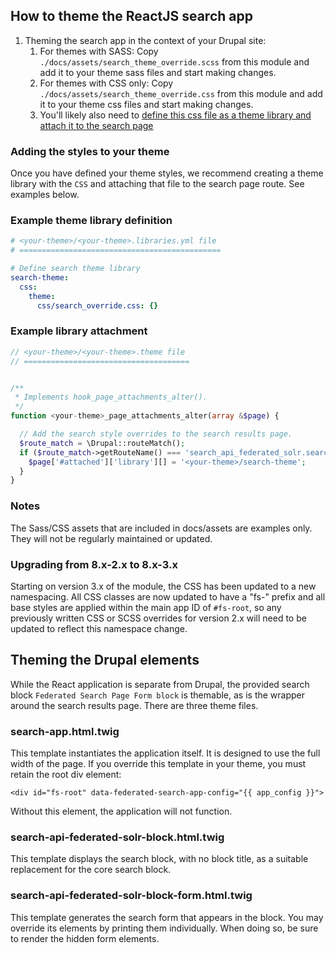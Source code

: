 ## How to theme the ReactJS search app

1. Theming the search app in the context of your Drupal site:
    1. For themes with SASS: Copy `./docs/assets/search_theme_override.scss` from this module and add it to your theme sass files and start making changes.
    1. For themes with CSS only: Copy `./docs/assets/search_theme_override.css` from this module and add it to your theme css files and start making changes.
    1. You'll likely also need to [define this css file as a theme library and attach it to the search page](#adding-the-styles-to-your-theme)

### Adding the styles to your theme
Once you have defined your theme styles, we recommend creating a theme library with the `CSS` and attaching that file to the search page route.  See examples below.

### Example theme library definition
```yaml
# <your-theme>/<your-theme>.libraries.yml file
# =============================================

# Define search theme library
search-theme:
  css:
    theme:
      css/search_override.css: {}

```

### Example library attachment
```php
// <your-theme>/<your-theme>.theme file
// =====================================


/**
 * Implements hook_page_attachments_alter().
 */
function <your-theme>_page_attachments_alter(array &$page) {

  // Add the search style overrides to the search results page.
  $route_match = \Drupal::routeMatch();
  if ($route_match->getRouteName() === 'search_api_federated_solr.search') {
    $page['#attached']['library'][] = '<your-theme>/search-theme';
  }
}
```

### Notes
The Sass/CSS assets that are included in docs/assets are examples only. They will not be regularly maintained or updated.

### Upgrading from 8.x-2.x to 8.x-3.x
Starting on version 3.x of the module, the CSS has been updated to a new namespacing. All CSS classes are now updated to have a "fs-" prefix and all base styles are applied within the main app ID of `#fs-root`, so any previously written CSS or SCSS overrides for version 2.x will need to be updated to reflect this namespace change.  

## Theming the Drupal elements

While the React application is separate from Drupal, the provided search block `Federated Search Page Form block` is themable, as is the wrapper around the search results page. There are three theme files.

### search-app.html.twig

This template instantiates the application itself. It is designed to use the full width of the page. If you override this template in your theme, you must retain the root div element:

`<div id="fs-root" data-federated-search-app-config="{{ app_config }}">`

Without this element, the application will not function.

### search-api-federated-solr-block.html.twig

This template displays the search block, with no block title, as a suitable replacement for the core search block.

### search-api-federated-solr-block-form.html.twig

This template generates the search form that appears in the block. You may override its elements by printing them individually. When doing so, be sure to render the hidden form elements.
